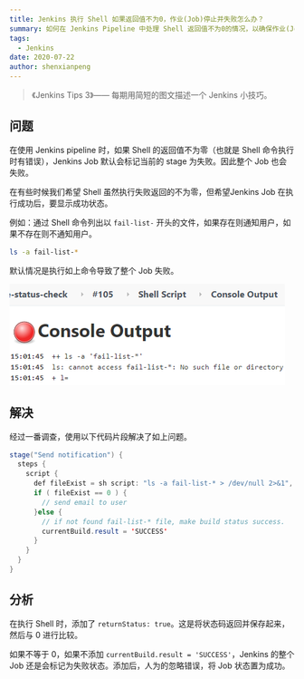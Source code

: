 ```yaml
---
title: Jenkins 执行 Shell 如果返回值不为0，作业(Job)停止并失败怎么办？
summary: 如何在 Jenkins Pipeline 中处理 Shell 返回值不为0的情况，以确保作业(Job)在执行成功后仍然显示为成功状态。
tags:
  - Jenkins
date: 2020-07-22
author: shenxianpeng
---
```


> 《Jenkins Tips 3》—— 每期用简短的图文描述一个 Jenkins 小技巧。

## 问题

在使用 Jenkins pipeline 时，如果 Shell 的返回值不为零（也就是 Shell 命令执行时有错误），Jenkins Job 默认会标记当前的 stage 为失败。因此整个 Job 也会失败。

在有些时候我们希望 Shell 虽然执行失败返回的不为零，但希望Jenkins Job 在执行成功后，要显示成功状态。

例如：通过 Shell 命令列出以 `fail-list-` 开头的文件，如果存在则通知用户，如果不存在则不通知用户。

```bash
ls -a fail-list-*
```

默认情况是执行如上命令导致了整个 Job 失败。

![失败 log](error.png)

## 解决

经过一番调查，使用以下代码片段解决了如上问题。

```java
stage("Send notification") {
  steps {
    script {
      def fileExist = sh script: "ls -a fail-list-* > /dev/null 2>&1", returnStatus: true
      if ( fileExist == 0 ) {
        // send email to user
      }else {
        // if not found fail-list-* file, make build status success.
        currentBuild.result = 'SUCCESS'
      }
    }
  }
}
```

## 分析

在执行 Shell 时，添加了 `returnStatus: true`。这是将状态码返回并保存起来，然后与 0 进行比较。

如果不等于 0，如果不添加 `currentBuild.result = 'SUCCESS'`，Jenkins 的整个 Job 还是会标记为失败状态。添加后，人为的忽略错误，将 Job 状态置为成功。
